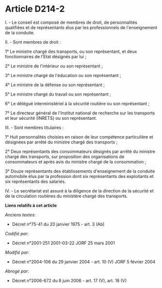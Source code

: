 # Article D214-2

I. - Le conseil est composé de membres de droit, de personnalités qualifiées et de représentants élus par les professionnels
de l'enseignement de la conduite.

II. - Sont membres de droit :

1° Le ministre chargé des transports, ou son représentant, et deux fonctionnaires de l'Etat désignés par lui ;

2° Le ministre de l'intérieur ou son représentant ;

3° Le ministre chargé de l'éducation ou son représentant ;

4° Le ministre de la défense ou son représentant ;

5° Le ministre chargé du travail ou son représentant ;

6° Le délégué interministériel à la sécurité routière ou son représentant ;

7° Le directeur général de l'Institut national de recherche sur les transports et leur sécurité (INRETS) ou son représentant.

III. - Sont membres titulaires :

1° Huit personnalités choisies en raison de leur compétence particulière et désignées par arrêté du ministre chargé des
transports ;

2° Deux représentants des consommateurs désignés par arrêté du ministre chargé des transports, sur proposition des
organisations de consommateurs et après avis du ministre chargé de la consommation ;

3° Douze représentants des établissements d'enseignement de la conduite automobile élus par la profession dont six
représentants des exploitants et six représentants des salariés.

IV. - Le secrétariat est assuré à la diligence de la direction de la sécurité et de la circulation routières du ministère
chargé des transports.

**Liens relatifs à cet article**

_Anciens textes_:

  - Décret n°75-41 du 20 janvier 1975 - art. 3 (Ab)

_Codifié par_:

  - Décret n°2001-251 2001-03-22 JORF 25 mars 2001

_Modifié par_:

  - Décret n°2004-106 du 29 janvier 2004 - art. 10 (V) JORF 5 février 2004

_Abrogé par_:

  - Décret n°2006-672 du 8 juin 2006 - art. 17 (V), art. 18 (V)
